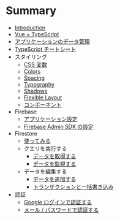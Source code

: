 # Summary

* [Introduction](README.md)
* [Vue + TypeScript](vue-typescript/index.md)
* [アプリケーションのデータ管理](app-data-management/index.md)
* [TypeScript チートシート](typescript-cheat-sheet/index.md)
* スタイリング
  * [CSS 変数](styling/css-variables/index.md)
  * [Colors](styling/colors/index.md)
  * [Spacing](styling/spacing/index.md)
  * [Typography](styling/typography/index.md)
  * [Shadows](styling/shadows/index.md)
  * [Flexible Layout](styling/flexible-layout/index.md)
  * [コンポーネント](styling/component/index.md)
* Firebase
  * [アプリケーション設定](firebase/application-settings/index.md)
  * [Firebase Admin SDK の設定](firebase/admin-settings/index.md)
* Firestore
  * [使ってみる](firestore/usage/index.md)
  * クエリを実行する
    * [データを取得する](firestore/query-data/get-data/index.md)
    * [データを監視する](firestore/query-data/listen/index.md)
  * データを編集する
    * [データを追加する](firestore/manage-data/add-data/index.md)
    * [トランザクションと一括書き込み](firestore/manage-data/transaction/index.md)
* 認証
  * [Google ログインで認証する](authentication/google/index.md)
  * [メール / パスワードで認証する](authentication/mail/index.md)
